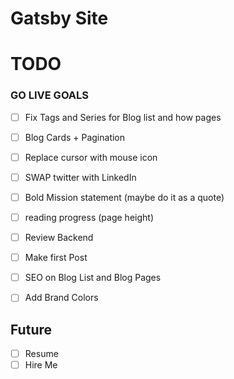# Gatsby Site

# TODO

### GO LIVE GOALS

- [ ] Fix Tags and Series for Blog list and how pages
- [ ] Blog Cards + Pagination
- [ ] Replace cursor with mouse icon
- [ ] SWAP twitter with LinkedIn
- [ ] Bold Mission statement (maybe do it as a quote)
- [ ] reading progress (page height)
- [ ] Review Backend
- [ ] Make first Post
- [ ] SEO on Blog List and Blog Pages
- [ ] Add Brand Colors


## Future

- [ ] Resume
- [ ] Hire Me
